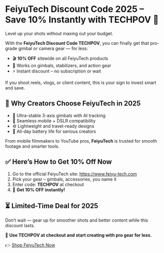 <h1>FeiyuTech Discount Code 2025 – Save 10% Instantly with TECHPOV 🎥</h1>
<p>Level up your shots without maxing out your budget.</p>
<p>With the <strong>FeiyuTech Discount Code TECHPOV</strong>, you can finally get that pro-grade gimbal or camera gear — for less:</p>
<ul>
  <li>🎬 <strong>10% OFF</strong> sitewide on all FeiyuTech products</li>
  <li>📸 Works on gimbals, stabilizers, and action gear</li>
  <li>⚡ Instant discount – no subscription or wait</li>
</ul>
<p>If you shoot reels, vlogs, or client content, this is your sign to invest smart and save.</p>

<h2>🎯 Why Creators Choose FeiyuTech in 2025</h2>
<ul>
  <li>🤖 Ultra-stable 3-axis gimbals with AI tracking</li>
  <li>📱 Seamless mobile + DSLR compatibility</li>
  <li>⚙️ Lightweight and travel-ready designs</li>
  <li>🔋 All-day battery life for serious creators</li>
</ul>
<p>From mobile filmmakers to YouTube pros, <strong>FeiyuTech</strong> is trusted for smooth footage and smarter tools.</p>

<h2>✅ Here’s How to Get 10% Off Now</h2>
<ol>
  <li>Go to the official FeiyuTech site: <a href="https://www.feiyu-tech.com">https://www.feiyu-tech.com</a></li>
  <li>Pick your gear – gimbals, accessories, you name it</li>
  <li>Enter code: <strong>TECHPOV</strong> at checkout</li>
  <li>🎉 <strong>Get 10% OFF instantly!</strong></li>
</ol>

<h2>⏳ Limited-Time Deal for 2025</h2>
<p>Don’t wait — gear up for smoother shots and better content while this discount lasts.</p>
<p>🎥 <strong>Use TECHPOV at checkout and start creating with pro gear for less.</strong></p>
<p>👉 <a href="https://www.feiyu-tech.com">Shop FeiyuTech Now</a></p>
